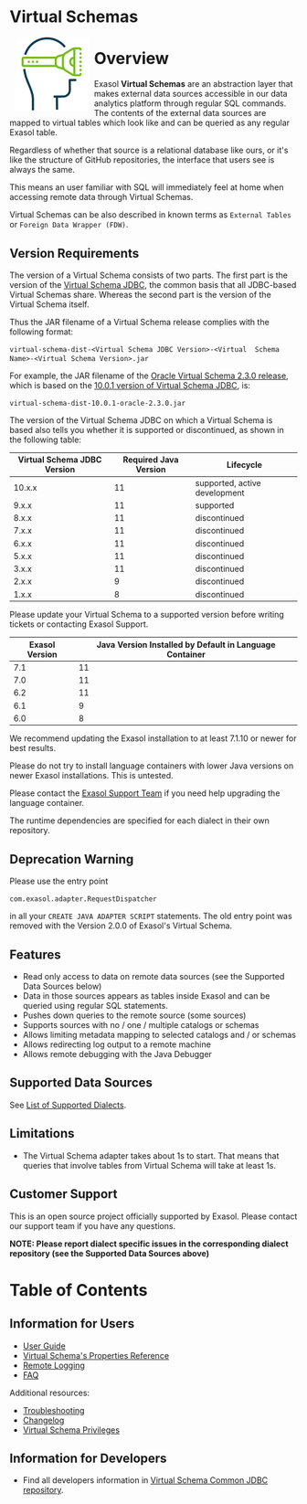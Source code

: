 # Virtual Schemas

<img alt="virtual-schemas logo" src="doc/images/virtual-schemas_128x128.png" style="float:left; padding:0px 10px 10px 10px;"/>

# Overview

Exasol **Virtual Schemas** are an abstraction layer that makes external data sources accessible in our data analytics platform through regular SQL commands. The contents of the external data sources are mapped to virtual tables which look like and can be queried as any regular Exasol table.

Regardless of whether that source is a relational database like ours, or it's like the structure of GitHub repositories, the interface that users see is always the same.

This means an user familiar with SQL will immediately feel at home when accessing remote data through Virtual Schemas.

Virtual Schemas can be also described in known terms as `External Tables` or `Foreign Data Wrapper (FDW)`.


## Version Requirements

The version of a Virtual Schema consists of two parts. The first part is the version of the [Virtual Schema JDBC](https://github.com/exasol/virtual-schema-common-jdbc/releases), the common basis that all JDBC-based Virtual Schemas share. Whereas the second part is the version of the Virtual Schema itself.

Thus the JAR filename of a Virtual Schema release complies with the following format:

    virtual-schema-dist-<Virtual Schema JDBC Version>-<Virtual  Schema Name>-<Virtual Schema Version>.jar

For example, the JAR filename of the [Oracle Virtual Schema 2.3.0 release](https://github.com/exasol/oracle-virtual-schema/releases/tag/2.3.0), which is based on the [10.0.1 version of Virtual Schema JDBC](https://github.com/exasol/virtual-schema-common-jdbc/releases/tag/10.0.1), is:

    virtual-schema-dist-10.0.1-oracle-2.3.0.jar

The version of the Virtual Schema JDBC on which a Virtual Schema is based also tells you whether it is supported or discontinued, as shown in the following table:

Virtual Schema JDBC Version | Required Java Version | Lifecycle
----------------------------|-----------------------|--------------------------------
10.x.x                      |                    11 | supported, active development
9.x.x                       |                    11 | supported
8.x.x                       |                    11 | discontinued
7.x.x                       |                    11 | discontinued
6.x.x                       |                    11 | discontinued
5.x.x                       |                    11 | discontinued
3.x.x                       |                    11 | discontinued
2.x.x                       |                     9 | discontinued
1.x.x                       |                     8 | discontinued

Please update your Virtual Schema to a supported version before writing tickets or contacting Exasol Support.

Exasol Version  | Java Version Installed by Default in Language Container
----------------|--------------------------------------------------------
7.1             | 11
7.0             | 11
6.2             | 11
6.1             | 9
6.0             | 8

We recommend updating the Exasol installation to at least 7.1.10 or newer for best results.

Please do not try to install language containers with lower Java versions on newer Exasol installations. This is untested.

Please contact the [Exasol Support Team](https://www.exasol.com/portal/display/EXA/Support+Dashboard) if you need help upgrading the language container.

The runtime dependencies are specified for each dialect in their own repository.

## Deprecation Warning

Please use the entry point

    com.exasol.adapter.RequestDispatcher

in all your `CREATE JAVA ADAPTER SCRIPT` statements. The old entry point was removed with the Version 2.0.0 of Exasol's Virtual Schema.

## Features

* Read only access to data on remote data sources (see the Supported Data Sources below)
* Data in those sources appears as tables inside Exasol and can be queried using regular SQL statements.
* Pushes down queries to the remote source (some sources)
* Supports sources with no / one / multiple catalogs or schemas
* Allows limiting metadata mapping to selected catalogs and / or schemas
* Allows redirecting log output to a remote machine
* Allows remote debugging with the Java Debugger

## Supported Data Sources

See [List of Supported Dialects](doc/user-guide/dialects.md).

## Limitations

* The Virtual Schema adapter takes about 1s to start.
That means that queries that involve tables from Virtual Schema will take at least 1s.

## Customer Support

This is an open source project officially supported by Exasol. Please contact our support team if you have any questions.

**NOTE: Please report dialect specific issues in the corresponding dialect repository (see the Supported Data Sources above)**

# Table of Contents

## Information for Users

* [User Guide](https://docs.exasol.com/database_concepts/virtual_schemas.htm)
* [Virtual Schema's Properties Reference](https://docs.exasol.com/database_concepts/virtual_schema/adapter_properties.htm)
* [Remote Logging](https://docs.exasol.com/database_concepts/virtual_schema/logging.htm)
* [FAQ](doc/user-guide/faq.md)

Additional resources:

* [Troubleshooting](doc/user-guide/troubleshooting.md)
* [Changelog](doc/changes/changelog.md)
* [Virtual Schema Privileges](https://docs.exasol.com/database_concepts/virtual_schema/virtual_schema_privilege.htm)

## Information for Developers

* Find all developers information in [Virtual Schema Common JDBC repository][developers-information].

[developers-information]: https://github.com/exasol/virtual-schema-common-jdbc#information-for-developers
